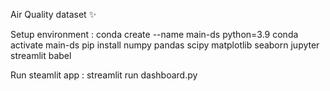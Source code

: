 Air Quality dataset ✨

Setup environment :
conda create --name main-ds python=3.9
conda activate main-ds
pip install numpy pandas scipy matplotlib seaborn jupyter streamlit babel

Run steamlit app :
streamlit run dashboard.py